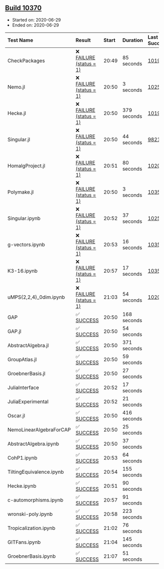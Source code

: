 ## [Build 10370](https://oscarci.mathematik.uni-kl.de/job/oscar/10370/)

* Started on: 2020-06-29
* Ended on: 2020-06-29

| Test Name    | Result | Start | Duration | Last Success | First Failure |
|:-------------|:-------|:------|:---------|:-------------|:--------------|
| CheckPackages | ❌ [FAILURE (status = 1)](https://oscarci.mathematik.uni-kl.de/job/oscar/10370/artifact/logs/build-10370/CheckPackages.log) | 20:49 | 85 seconds | [10197](https://oscarci.mathematik.uni-kl.de/job/oscar/10197/) | [10198](https://oscarci.mathematik.uni-kl.de/job/oscar/10198/) |
| Nemo.jl | ❌ [FAILURE (status = 1)](https://oscarci.mathematik.uni-kl.de/job/oscar/10370/artifact/logs/build-10370/Nemo.jl.log) | 20:50 | 3 seconds | [10252](https://oscarci.mathematik.uni-kl.de/job/oscar/10252/) | [10253](https://oscarci.mathematik.uni-kl.de/job/oscar/10253/) |
| Hecke.jl | ❌ [FAILURE (status = 1)](https://oscarci.mathematik.uni-kl.de/job/oscar/10370/artifact/logs/build-10370/Hecke.jl.log) | 20:50 | 379 seconds | [10197](https://oscarci.mathematik.uni-kl.de/job/oscar/10197/) | [10198](https://oscarci.mathematik.uni-kl.de/job/oscar/10198/) |
| Singular.jl | ❌ [FAILURE (status = 1)](https://oscarci.mathematik.uni-kl.de/job/oscar/10370/artifact/logs/build-10370/Singular.jl.log) | 20:50 | 44 seconds | [9821](https://oscarci.mathematik.uni-kl.de/job/oscar/9821/) | [9822](https://oscarci.mathematik.uni-kl.de/job/oscar/9822/) |
| HomalgProject.jl | ❌ [FAILURE (status = 1)](https://oscarci.mathematik.uni-kl.de/job/oscar/10370/artifact/logs/build-10370/HomalgProject.jl.log) | 20:51 | 80 seconds | [10209](https://oscarci.mathematik.uni-kl.de/job/oscar/10209/) | [10210](https://oscarci.mathematik.uni-kl.de/job/oscar/10210/) |
| Polymake.jl | ❌ [FAILURE (status = 1)](https://oscarci.mathematik.uni-kl.de/job/oscar/10370/artifact/logs/build-10370/Polymake.jl.log) | 20:50 | 3 seconds | [10356](https://oscarci.mathematik.uni-kl.de/job/oscar/10356/) | [10357](https://oscarci.mathematik.uni-kl.de/job/oscar/10357/) |
| Singular.ipynb | ❌ [FAILURE (status = 1)](https://oscarci.mathematik.uni-kl.de/job/oscar/10370/artifact/logs/build-10370/Singular.ipynb.log) | 20:52 | 37 seconds | [10252](https://oscarci.mathematik.uni-kl.de/job/oscar/10252/) | [10253](https://oscarci.mathematik.uni-kl.de/job/oscar/10253/) |
| g-vectors.ipynb | ❌ [FAILURE (status = 1)](https://oscarci.mathematik.uni-kl.de/job/oscar/10370/artifact/logs/build-10370/g-vectors.ipynb.log) | 20:53 | 16 seconds | [10356](https://oscarci.mathematik.uni-kl.de/job/oscar/10356/) | [10357](https://oscarci.mathematik.uni-kl.de/job/oscar/10357/) |
| K3-16.ipynb | ❌ [FAILURE (status = 1)](https://oscarci.mathematik.uni-kl.de/job/oscar/10370/artifact/logs/build-10370/K3-16.ipynb.log) | 20:57 | 17 seconds | [10356](https://oscarci.mathematik.uni-kl.de/job/oscar/10356/) | [10357](https://oscarci.mathematik.uni-kl.de/job/oscar/10357/) |
| uMPS(2,2,4)_0dim.ipynb | ❌ [FAILURE (status = 1)](https://oscarci.mathematik.uni-kl.de/job/oscar/10370/artifact/logs/build-10370/uMPS-2-2-4-_0dim.ipynb.log) | 21:03 | 54 seconds | [10209](https://oscarci.mathematik.uni-kl.de/job/oscar/10209/) | [10210](https://oscarci.mathematik.uni-kl.de/job/oscar/10210/) |
| GAP | ✅ [SUCCESS](https://oscarci.mathematik.uni-kl.de/job/oscar/10370/artifact/logs/build-10370/GAP.log) | 20:50 | 168 seconds |  |  |
| GAP.jl | ✅ [SUCCESS](https://oscarci.mathematik.uni-kl.de/job/oscar/10370/artifact/logs/build-10370/GAP.jl.log) | 20:50 | 54 seconds |  |  |
| AbstractAlgebra.jl | ✅ [SUCCESS](https://oscarci.mathematik.uni-kl.de/job/oscar/10370/artifact/logs/build-10370/AbstractAlgebra.jl.log) | 20:50 | 371 seconds |  |  |
| GroupAtlas.jl | ✅ [SUCCESS](https://oscarci.mathematik.uni-kl.de/job/oscar/10370/artifact/logs/build-10370/GroupAtlas.jl.log) | 20:50 | 59 seconds |  |  |
| GroebnerBasis.jl | ✅ [SUCCESS](https://oscarci.mathematik.uni-kl.de/job/oscar/10370/artifact/logs/build-10370/GroebnerBasis.jl.log) | 20:50 | 27 seconds |  |  |
| JuliaInterface | ✅ [SUCCESS](https://oscarci.mathematik.uni-kl.de/job/oscar/10370/artifact/logs/build-10370/JuliaInterface.log) | 20:52 | 17 seconds |  |  |
| JuliaExperimental | ✅ [SUCCESS](https://oscarci.mathematik.uni-kl.de/job/oscar/10370/artifact/logs/build-10370/JuliaExperimental.log) | 20:52 | 21 seconds |  |  |
| Oscar.jl | ✅ [SUCCESS](https://oscarci.mathematik.uni-kl.de/job/oscar/10370/artifact/logs/build-10370/Oscar.jl.log) | 20:50 | 416 seconds |  |  |
| NemoLinearAlgebraForCAP | ✅ [SUCCESS](https://oscarci.mathematik.uni-kl.de/job/oscar/10370/artifact/logs/build-10370/NemoLinearAlgebraForCAP.log) | 20:50 | 25 seconds |  |  |
| AbstractAlgebra.ipynb | ✅ [SUCCESS](https://oscarci.mathematik.uni-kl.de/job/oscar/10370/artifact/logs/build-10370/AbstractAlgebra.ipynb.log) | 20:50 | 37 seconds |  |  |
| CohP1.ipynb | ✅ [SUCCESS](https://oscarci.mathematik.uni-kl.de/job/oscar/10370/artifact/logs/build-10370/CohP1.ipynb.log) | 20:53 | 64 seconds |  |  |
| TiltingEquivalence.ipynb | ✅ [SUCCESS](https://oscarci.mathematik.uni-kl.de/job/oscar/10370/artifact/logs/build-10370/TiltingEquivalence.ipynb.log) | 20:54 | 155 seconds |  |  |
| Hecke.ipynb | ✅ [SUCCESS](https://oscarci.mathematik.uni-kl.de/job/oscar/10370/artifact/logs/build-10370/Hecke.ipynb.log) | 20:51 | 90 seconds |  |  |
| c-automorphisms.ipynb | ✅ [SUCCESS](https://oscarci.mathematik.uni-kl.de/job/oscar/10370/artifact/logs/build-10370/c-automorphisms.ipynb.log) | 20:57 | 91 seconds |  |  |
| wronski-poly.ipynb | ✅ [SUCCESS](https://oscarci.mathematik.uni-kl.de/job/oscar/10370/artifact/logs/build-10370/wronski-poly.ipynb.log) | 20:58 | 223 seconds |  |  |
| Tropicalization.ipynb | ✅ [SUCCESS](https://oscarci.mathematik.uni-kl.de/job/oscar/10370/artifact/logs/build-10370/Tropicalization.ipynb.log) | 21:02 | 76 seconds |  |  |
| GITFans.ipynb | ✅ [SUCCESS](https://oscarci.mathematik.uni-kl.de/job/oscar/10370/artifact/logs/build-10370/GITFans.ipynb.log) | 21:04 | 145 seconds |  |  |
| GroebnerBasis.ipynb | ✅ [SUCCESS](https://oscarci.mathematik.uni-kl.de/job/oscar/10370/artifact/logs/build-10370/GroebnerBasis.ipynb.log) | 21:07 | 51 seconds |  |  |
